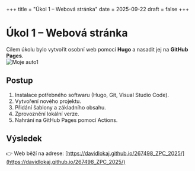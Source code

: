 +++
title = "Úkol 1 – Webová stránka"
date = 2025-09-22
draft = false
+++

# Úkol 1 – Webová stránka

Cílem úkolu bylo vytvořit osobní web pomocí **Hugo** a nasadit jej na **GitHub Pages**.  
![Moje auto1](/images/auto1.jpg)
## Postup
1. Instalace potřebného softwaru (Hugo, Git, Visual Studio Code).
2. Vytvoření nového projektu.
3. Přidání šablony a základního obsahu.
4. Zprovoznění lokální verze.
5. Nahrání na GitHub Pages pomocí Actions.

## Výsledek
👉 Web běží na adrese: [https://davidlokaj.github.io/267498_ZPC_2025/](https://davidlokaj.github.io/267498_ZPC_2025/)